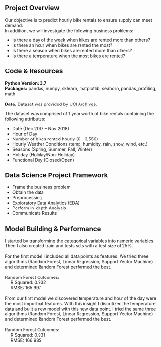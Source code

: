 ## Project Overview 

Our objective is to predict hourly bike rentals to ensure supply can meet demand. 
<br>
In addition, we will investgate the following business problems: 

<ul> 
	<li>Is there a day of the week when bikes are rented more than others?</li>
	<li>Is there an hour when bikes are rented the most?</li>
	<li>Is there a season when bikes are rented more than others?</li>
	<li>Is there a temperature when the most bikes are rented? </li>
</ul>	

## Code & Resources
<b>Python Version: 3.7</b>
<br>
<b>Packages:</b> pandas, numpy, sklearn, matplotlib, seaborn, pandas_profiling, math
<br><br>
<b>Data:</b> Dataset was provided by <a href="https://archive.ics.uci.edu/ml/datasets/Seoul+Bike+Sharing+Demand" target="_blank">UCI Archives</a>.

The dataset was comprised of 1 year worth of bike rentals containing the following attributes: 
<ul>
	<li>Date (Dec 2017 – Nov 2018)</li>
 	<li>Hour of Day </li>
 	<li>Number of bikes rented hourly (0 – 3,556) </li>
 	<li>Hourly Weather Conditions (temp, humidity, rain, snow, wind, etc.) </li>
 	<li>Seasons (Spring, Summer, Fall, Winter) </li>
 	<li>Holiday (Holiday/Non-Holiday)</li>
 	<li>Functional Day (Closed/Open)</li>
</ul>

## Data Science Project Framework
<ul>
	<li>Frame the business problem</li>
 	<li>Obtain the data</li>
	<li>Preprocessing</li>
  <li>Exploratory Data Analytics (EDA)</li>
  <li>Perform in-depth Analysis</li>
  <li>Communicate Results</li>
</ul>
 
## Model Building & Performance

I started by transforming the categorical variables into numeric variables. <br>
Then I also created train and tests sets with a test size of 25%.
<br><br>
For the first model I included all data points as features. We tried three algorithms (Random Forest, Linear Regression, Support Vector Machine) and determined Random Forest performed the best. 
<br><br>
Random Forest Outcomes:  <br>
&emsp; R Squared: 0.932 <br>
&emsp; RMSE: 165.997
<br><br>
From our first model we discovered temperature and hour of the day were the most importnat features. With this insight I discritized the temperature data and built a new model with this new data point. I tried the same three algorithms (Random Forest, Linear Regression, Support Vector Machine) and determined Random Forest performed the best. 
<br><br>
Random Forest Outcomes: <br>
&emsp; R Squared: 0.931 <br>
&emsp; RMSE: 166.985
